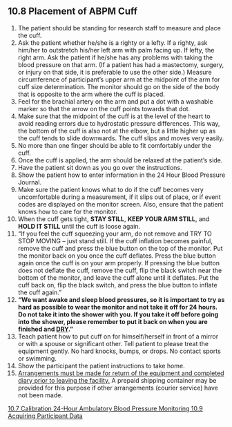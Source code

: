 ## 10.8 Placement of ABPM Cuff

1. The patient should be standing for research staff to measure and place the cuff.
2. Ask the patient whether he/she is a righty or a lefty.  If a righty, ask him/her to outstretch his/her left arm with palm facing up. If lefty, the right arm.  Ask the patient if he/she has any problems with taking the blood pressure on that arm. (If a patient has had a mastectomy, surgery, or injury on that side, it is preferable to use the other side.) Measure circumference of participant’s upper arm at the midpoint of the arm for cuff size determination. The monitor should go on the side of the body that is opposite to the arm where the cuff is placed.
3. Feel for the brachial artery on the arm and put a dot with a washable marker so that the arrow on the cuff points towards that dot.
4. Make sure that the midpoint of the cuff is at the level of the heart to avoid reading errors due to hydrostatic pressure differences. This way, the bottom of the cuff is also not at the elbow, but a little higher up as the cuff tends to slide downwards. The cuff slips and moves very easily.
5. No more than one finger should be able to fit comfortably under the cuff.
6. Once the cuff is applied, the arm should be relaxed at the patient’s side.
7. Have the patient sit down as you go over the instructions.
8. Show the patient how to enter information in the 24 Hour Blood Pressure Journal.
9. Make sure the patient knows what to do if the cuff becomes very uncomfortable during a measurement, if it slips out of place, or if event codes are displayed on the monitor screen. Also, ensure that the patient knows how to care for the monitor.
10. When the cuff gets tight, **STAY STILL**, **KEEP YOUR ARM STILL**, and **HOLD IT STILL** until the cuff is loose again.
11. “If you feel the cuff squeezing your arm, do not remove and TRY TO STOP MOVING – just stand still. If the cuff inflation becomes painful, remove the cuff and press the blue button on the top of the monitor. Put the monitor back on you once the cuff deflates. Press the blue button again once the cuff is on your arm properly. If pressing the blue button does not deflate the cuff, remove the cuff, flip the black switch near the bottom of the monitor, and leave the cuff alone until it deflates. Put the cuff back on, flip the black switch, and press the blue button to inflate the cuff again.”
12. **“We want awake and sleep blood pressures, so it is important to try as hard as possible to wear the monitor and not take it off for 24 hours. Do not take it into the shower with you. If you take it off before going into the shower, please remember to put it back on when you are finished and <u>DRY</u>.”**
13. Teach patient how to put cuff on for himself/herself in front of a mirror or with a spouse or significant other. Tell patient to please treat the equipment gently. No hard knocks, bumps, or drops. No contact sports or swimming.
14. Show the participant the patient instructions to take home.
15. <u>Arrangements must be made for return of the equipment and completed diary prior to leaving the facility.</u>  A prepaid shipping container may be provided for this purpose if other arrangements (courier service) have not been made.



<div class="center">
<div class="btn-group">
  <a href=":pages_path:/manuals/ambulatory-blood-pressure-monitoring/10-07-calibration.md" class="btn btn-default">
    <span class="glyphicon glyphicon-chevron-left"></span>
    10.7 Calibration
  </a>

  <a href=":pages_path:/manuals/ambulatory-blood-pressure-monitoring" class="btn btn-default">
    <span class="glyphicon glyphicon-chevron-up"></span>
    24-Hour Ambulatory Blood Pressure Monitoring
  </a>

  <a href=":pages_path:/manuals/ambulatory-blood-pressure-monitoring/10-09-acquiring-ppt-data.md" class="btn btn-success">
    10.9 Acquiring Participant Data
    <span class="glyphicon glyphicon-chevron-right"></span>
  </a>
</div>
</div>
